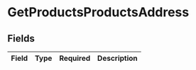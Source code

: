# GetProductsProductsAddress


## Fields

| Field       | Type        | Required    | Description |
| ----------- | ----------- | ----------- | ----------- |